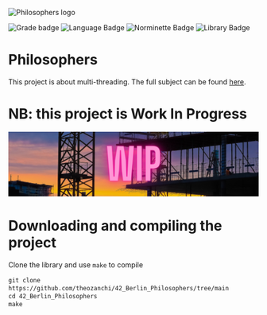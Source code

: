 ![Philosophers logo](.media/minishell_logo.png)

![Grade badge](https://img.shields.io/badge/TBD-8c8c8c?label=final%20grade&labelColor=151515&logo=data:image/svg%2bxml;base64,PHN2ZyB4bWxucz0iaHR0cDovL3d3dy53My5vcmcvMjAwMC9zdmciIGhlaWdodD0iMjRweCIgdmlld0JveD0iMCAwIDI0IDI0IiB3aWR0aD0iMjRweCIgZmlsbD0iI0ZGRkZGRiI+PHBhdGggZD0iTTAgMGgyNHYyNEgweiIgZmlsbD0ibm9uZSIvPjxwYXRoIGQ9Ik0xMiAxNy4yN0wxOC4xOCAyMWwtMS42NC03LjAzTDIyIDkuMjRsLTcuMTktLjYxTDEyIDIgOS4xOSA4LjYzIDIgOS4yNGw1LjQ2IDQuNzNMNS44MiAyMXoiLz48L3N2Zz4=) ![Language Badge](https://img.shields.io/badge/C-fe428e?logo=C&label=language&labelColor=151515) ![Norminette Badge](https://img.shields.io/badge/TBD-8c8c8c?logo=42&label=norminette&labelColor=151515) ![Library Badge](https://img.shields.io/badge/our_own_libft-004d40?logo=GitHub&label=library%20used&labelColor=151515)

# Philosophers

This project is about multi-threading.
The full subject can be found [here](.media/en.subject.pdf).

# NB: this project is Work In Progress
![WIP illustraion](.media/wip.png)

# Downloading and compiling the project

Clone the library and use `make` to compile
```
git clone https://github.com/theozanchi/42_Berlin_Philosophers/tree/main
cd 42_Berlin_Philosophers
make
```
